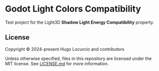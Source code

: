 # Godot Light Colors Compatibility

Test project for the Light3D **Shadow Light Energy Compatibility** property.

## License

Copyright © 2024-present Hugo Locurcio and contributors

Unless otherwise specified, files in this repository are licensed under the
MIT license. See [LICENSE.md](LICENSE.md) for more information.
